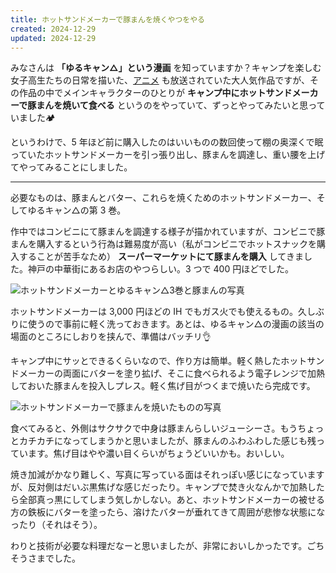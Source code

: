 ```yaml
---
title: ホットサンドメーカーで豚まんを焼くやつをやる
created: 2024-12-29
updated: 2024-12-29
---
```


みなさんは **「ゆるキャン△」という漫画** を知っていますか？キャンプを楽しむ女子高生たちの日常を描いた、[アニメ](https://yurucamp.jp/) も放送されていた大人気作品ですが、その作品の中でメインキャラクターのひとりが **キャンプ中にホットサンドメーカーで豚まんを焼いて食べる** というのをやっていて、ずっとやってみたいと思っていました🏕️

というわけで、5 年ほど前に購入したのはいいものの数回使って棚の奥深くで眠っていたホットサンドメーカーを引っ張り出し、豚まんを調達し、重い腰を上げてやってみることにしました。

---

必要なものは、豚まんとバター、これらを焼くためのホットサンドメーカー、そしてゆるキャン△の第 3 巻。

作中ではコンビニにて豚まんを調達する様子が描かれていますが、コンビニで豚まんを購入するという行為は難易度が高い（私がコンビニでホットスナックを購入することが苦手なため） **スーパーマーケットにて豚まんを購入** してきました。神戸の中華街にあるお店のやつらしい。3 つで 400 円ほどでした。

![ホットサンドメーカーとゆるキャン△3巻と豚まんの写真](9fe14a4b-c8ec-47bc-58e0-d7ab2d6a7b00)

ホットサンドメーカーは 3,000 円ほどの IH でもガス火でも使えるもの。久しぶりに使うので事前に軽く洗っておきます。あとは、ゆるキャン△の漫画の該当の場面のところにしおりを挟んで、準備はバッチリ👌

キャンプ中にサッとできるくらいなので、作り方は簡単。軽く熱したホットサンドメーカーの両面にバターを塗り拡げ、そこに食べられるよう電子レンジで加熱しておいた豚まんを投入しプレス。軽く焦げ目がつくまで焼いたら完成です。

![ホットサンドメーカーで豚まんを焼いたものの写真](c397f01f-6f77-42e8-4d5f-a3c551385100)

食べてみると、外側はサクサクで中身は豚まんらしいジューシーさ。もうちょっとカチカチになってしまうかと思いましたが、豚まんのふわふわした感じも残っています。焦げ目はやや濃い目くらいがちょうどいいかも。おいしい。

焼き加減がかなり難しく、写真に写っている面はそれっぽい感じになっていますが、反対側はだいぶ黒焦げな感じだったり。キャンプで焚き火なんかで加熱したら全部真っ黒にしてしまう気しかしない。あと、ホットサンドメーカーの被せる方の鉄板にバターを塗ったら、溶けたバターが垂れてきて周囲が悲惨な状態になったり（それはそう）。

わりと技術が必要な料理だなーと思いましたが、非常においしかったです。ごちそうさまでした。
